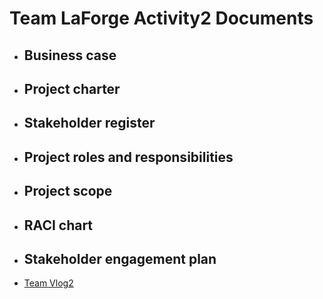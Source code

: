# Team LaForge Activity2 Documents

* ## Business case
* ## Project charter
* ## Stakeholder register
* ## Project roles and responsibilities
* ## Project scope 
* ## RACI chart
* ## Stakeholder engagement plan
* [Team Vlog2](https://youtu.be/zu1GPuXiSe8)
